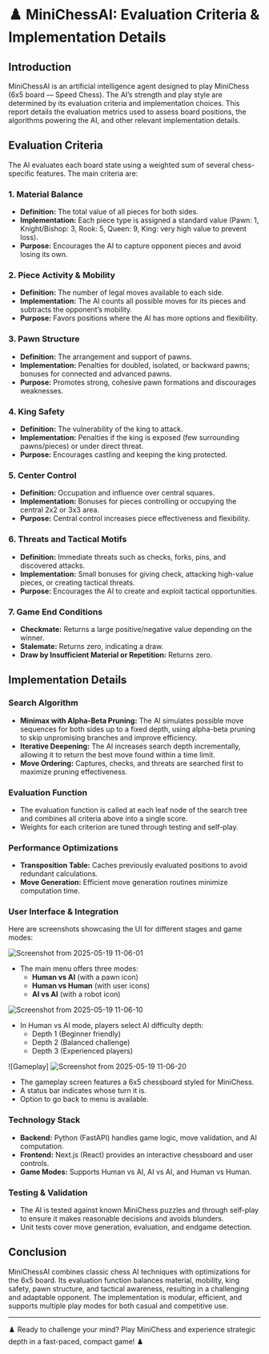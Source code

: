 # ♟️ MiniChessAI: Evaluation Criteria & Implementation Details 

## Introduction

MiniChessAI is an artificial intelligence agent designed to play MiniChess (6x5 board — Speed Chess). The AI’s strength and play style are determined by its evaluation criteria and implementation choices. This report details the evaluation metrics used to assess board positions, the algorithms powering the AI, and other relevant implementation details.

## Evaluation Criteria

The AI evaluates each board state using a weighted sum of several chess-specific features. The main criteria are:

### 1. Material Balance
- **Definition:** The total value of all pieces for both sides.
- **Implementation:** Each piece type is assigned a standard value (Pawn: 1, Knight/Bishop: 3, Rook: 5, Queen: 9, King: very high value to prevent loss).
- **Purpose:** Encourages the AI to capture opponent pieces and avoid losing its own.

### 2. Piece Activity & Mobility
- **Definition:** The number of legal moves available to each side.
- **Implementation:** The AI counts all possible moves for its pieces and subtracts the opponent’s mobility.
- **Purpose:** Favors positions where the AI has more options and flexibility.

### 3. Pawn Structure
- **Definition:** The arrangement and support of pawns.
- **Implementation:** Penalties for doubled, isolated, or backward pawns; bonuses for connected and advanced pawns.
- **Purpose:** Promotes strong, cohesive pawn formations and discourages weaknesses.

### 4. King Safety
- **Definition:** The vulnerability of the king to attack.
- **Implementation:** Penalties if the king is exposed (few surrounding pawns/pieces) or under direct threat.
- **Purpose:** Encourages castling and keeping the king protected.

### 5. Center Control
- **Definition:** Occupation and influence over central squares.
- **Implementation:** Bonuses for pieces controlling or occupying the central 2x2 or 3x3 area.
- **Purpose:** Central control increases piece effectiveness and flexibility.

### 6. Threats and Tactical Motifs
- **Definition:** Immediate threats such as checks, forks, pins, and discovered attacks.
- **Implementation:** Small bonuses for giving check, attacking high-value pieces, or creating tactical threats.
- **Purpose:** Encourages the AI to create and exploit tactical opportunities.

### 7. Game End Conditions
- **Checkmate:** Returns a large positive/negative value depending on the winner.
- **Stalemate:** Returns zero, indicating a draw.
- **Draw by Insufficient Material or Repetition:** Returns zero.

## Implementation Details

### Search Algorithm
- **Minimax with Alpha-Beta Pruning:** The AI simulates possible move sequences for both sides up to a fixed depth, using alpha-beta pruning to skip unpromising branches and improve efficiency.
- **Iterative Deepening:** The AI increases search depth incrementally, allowing it to return the best move found within a time limit.
- **Move Ordering:** Captures, checks, and threats are searched first to maximize pruning effectiveness.

### Evaluation Function
- The evaluation function is called at each leaf node of the search tree and combines all criteria above into a single score.
- Weights for each criterion are tuned through testing and self-play.

### Performance Optimizations
- **Transposition Table:** Caches previously evaluated positions to avoid redundant calculations.
- **Move Generation:** Efficient move generation routines minimize computation time.

### User Interface & Integration

Here are screenshots showcasing the UI for different stages and game modes:


![Screenshot from 2025-05-19 11-06-01](https://github.com/user-attachments/assets/6a317ccf-a54d-4174-98e7-30dc4e424528)

- The main menu offers three modes:
  - **Human vs AI** (with a pawn icon)
  - **Human vs Human** (with user icons)
  - **AI vs AI** (with a robot icon)


![Screenshot from 2025-05-19 11-06-10](https://github.com/user-attachments/assets/57621a37-f435-4323-be02-2b6bd4d92cc0)


- In Human vs AI mode, players select AI difficulty depth:
  - Depth 1 (Beginner friendly)
  - Depth 2 (Balanced challenge)
  - Depth 3 (Experienced players)

![Gameplay]
![Screenshot from 2025-05-19 11-06-20](https://github.com/user-attachments/assets/05d40842-2a24-4f26-90ac-0d0e22833a14)

- The gameplay screen features a 6x5 chessboard styled for MiniChess.
- A status bar indicates whose turn it is.
- Option to go back to menu is available.

### Technology Stack
- **Backend:** Python (FastAPI) handles game logic, move validation, and AI computation.
- **Frontend:** Next.js (React) provides an interactive chessboard and user controls.
- **Game Modes:** Supports Human vs AI, AI vs AI, and Human vs Human.

### Testing & Validation
- The AI is tested against known MiniChess puzzles and through self-play to ensure it makes reasonable decisions and avoids blunders.
- Unit tests cover move generation, evaluation, and endgame detection.

## Conclusion

MiniChessAI combines classic chess AI techniques with optimizations for the 6x5 board. Its evaluation function balances material, mobility, king safety, pawn structure, and tactical awareness, resulting in a challenging and adaptable opponent. The implementation is modular, efficient, and supports multiple play modes for both casual and competitive use.

---

♟️ Ready to challenge your mind? Play MiniChess and experience strategic depth in a fast-paced, compact game! ♟️
